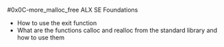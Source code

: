 #0x0C-more_malloc_free ALX SE Foundations

- How to use the exit function
- What are the functions calloc and realloc 
from the standard library and how to use them
